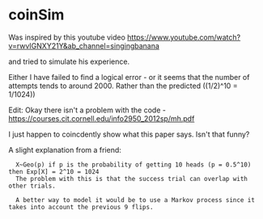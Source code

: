 # coinSim

Was inspired by this youtube video https://www.youtube.com/watch?v=rwvIGNXY21Y&ab_channel=singingbanana 

and tried to simulate his experience. 

Either I have failed to find a logical error - or it seems that the number of attempts tends to around 2000. Rather than the predicted ((1/2)^10 = 1/1024))


Edit:
Okay there isn't a problem with the code - https://courses.cit.cornell.edu/info2950_2012sp/mh.pdf

I just happen to coincdently show what this paper says. Isn't that funny?


A slight explanation from a friend:
```I think he was modelling the coin flips using a geometric distribution
  X~Geo(p) if p is the probability of getting 10 heads (p = 0.5^10) then Exp[X] = 2^10 = 1024
  The problem with this is that the success trial can overlap with other trials. 

  A better way to model it would be to use a Markov process since it takes into account the previous 9 flips. 
